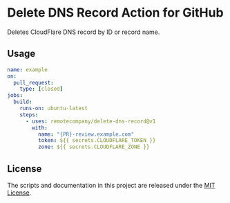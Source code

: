 # Delete DNS Record Action for GitHub

Deletes CloudFlare DNS record by ID or record name.

## Usage

```yaml
name: example
on:
  pull_request:
    type: [closed]
jobs:
  build:
    runs-on: ubuntu-latest
    steps:
      - uses: remotecompany/delete-dns-record@v1
        with:
          name: "{PR}-review.example.com"
          token: ${{ secrets.CLOUDFLARE_TOKEN }}
          zone: ${{ secrets.CLOUDFLARE_ZONE }}
```

## License

The scripts and documentation in this project are released under the [MIT License](LICENSE).
